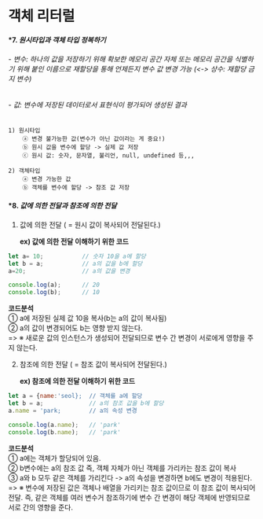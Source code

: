 # 객체 리터럴

#### *7. *원시타입과 객체 타입 정복하기*
###### - 변수: 하나의 값을 저장하기 위해 확보한 메모리 공간 자체 또는 메모리 공간을 식별하기 위해 붙인 이름으로 재할당을 통해 언제든지 변수 값 변경 가능 (<-> 상수: 재할당 금지 변수)
###### - 값: 변수에 저장된 데이터로서 표현식이 평가되어 생성된 결과 

```
1) 원시타입
    ⓐ 변경 불가능한 값(변수가 아닌 값이라는 게 중요!)
    ⓑ 원시 값을 변수에 할당 -> 실제 값 저장
    ⓒ 원시 값: 숫자, 문자열, 불리언, null, undefined 등,,,

2) 객체타입
    ⓐ 변경 가능한 값
    ⓑ 객체를 변수에 할당 -> 참조 값 저장
```

#### *8. *값에 의한 전달과 참조에 의한 전달*

1) 값에 의한 전달 ( = 원시 값이 복사되어 전달된다.)
         
   **ex) 값에 의한 전달 이해하기 위한 코드** 
```javascript
let a= 10;           // 숫자 10을 a에 할당
let b = a;           // a의 값을 b에 할당
a=20;                // a의 값을 변경

console.log(a);      // 20
console.log(b);      // 10
```
**코드분석**  
① a에 저장된 실제 값 10을 복사(b는 a의 값이 복사됨)  
② a의 값이 변경되어도 b는 영향 받지 않는다.  
=> ※ 새로운 값의 인스턴스가 생성되어 전달되므로 변수 간 변경이 서로에게 영향을 주지 않는다. 


2) 참조에 의한 전달 ( = 참조 값이 복사되어 전달된다.)

   **ex) 참조에 의한 전달 이해하기 위한 코드**  
```javascript
let a = {name:'seol};  // 객체를 a에 할당
let b = a;             // a의 참조 값을 b에 할당
a.name = 'park;        // a의 속성 변경

console.log(a.name);   // 'park'
console.log(b.name);   // 'park'
```
**코드분석**  
① a에는 객체가 할당되어 있음.  
② b변수에는 a의 참조 값 즉, 객체 자체가 아닌 객체를 가리카는 참조 값이 복사  
③ a와 b 모두 같은 객체를 가리킨다 -> a의 속성을 변경하면 b에도 변경이 적용된다.  
 => ※ 변수에 저장된 값은 객체나 배열을 가리키는 참조 값이므로 이 참조 값이 복사되어 전달. 즉, 같은 객체를 여러 변수거 참조하기에 변수 간 변경이 해당 객체에 반영되므로 서로 간의 영향을 준다. 
